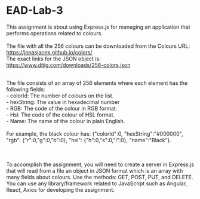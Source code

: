 # EAD-Lab-3
This assignment is about using Express.js for managing an application that performs operations related to colours.<br><br>
The file with all the 256 colours can be downloaded from the Colours URL: https://jonasjacek.github.io/colors/ <br>
The exact links for the JSON object is: https://www.ditig.com/downloads/256-colors.json

<br>
The file consists of an array of 256 elements where each element has the following fields:
<br>- colorId: The number of colours on the list.
<br>- hexString: The value in hexadecimal number
<br>- RGB: The code of the colour in RGB format.
<br>- Hsl: The code of the colour of HSL format.
<br>- Name: The name of the colour in plain English.
<br><br>
For example, the black colour has: {"colorId":0, "hexString":"#000000", "rgb": {"r":0,"g":0,"b":0}, "hsl": {"h":0,"s":0,"l":0}, "name":"Black"}.

<br><br>
To accomplish the assignment, you will need to create a server in Express.js that will read from a file an object in JSON format which is an array with many fields about colours. Use the methods: GET, POST, PUT, and DELETE. You can use any library/framework related to JavaScript such as Angular, React, Axios for
developing the assignment.

